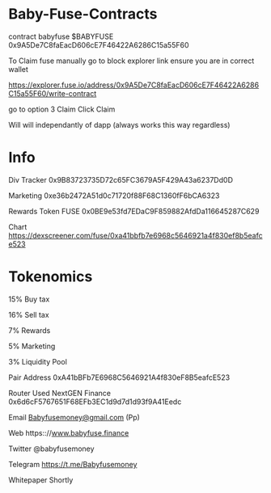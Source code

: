 # Baby-Fuse-Contracts

contract babyfuse $BABYFUSE
0x9A5De7C8faEacD606cE7F46422A6286C15a55F60

To Claim fuse manually go to block explorer link
ensure you are in correct wallet

https://explorer.fuse.io/address/0x9A5De7C8faEacD606cE7F46422A6286C15a55F60/write-contract

go to option 3 Claim
Click Claim

Will will independantly of dapp (always works this way regardless)


# Info

Div Tracker
0x9B83723735D72c65FC3679A5F429A43a6237Dd0D

Marketing
0xe36b2472A51d0c71720f88F68C1360fF6bCA6323

Rewards Token FUSE
0x0BE9e53fd7EDaC9F859882AfdDa116645287C629

Chart
https://dexscreener.com/fuse/0xa41bbfb7e6968c5646921a4f830ef8b5eafce523

# Tokenomics

15% Buy tax

16% Sell tax

7% Rewards

5% Marketing

3% Liquidity Pool


Pair Address
0xA41bBFb7E6968C5646921A4f830eF8B5eafcE523

Router Used NextGEN Finance
0x6d6cF5767651F68EFb3EC1d9d7d1d93f9A41Eedc


Email
Babyfusemoney@gmail.com (Pp)

Web
https:://www.babyfuse.finance

Twitter
@babyfusemoney

Telegram
https://t.me/Babyfusemoney

Whitepaper
Shortly

